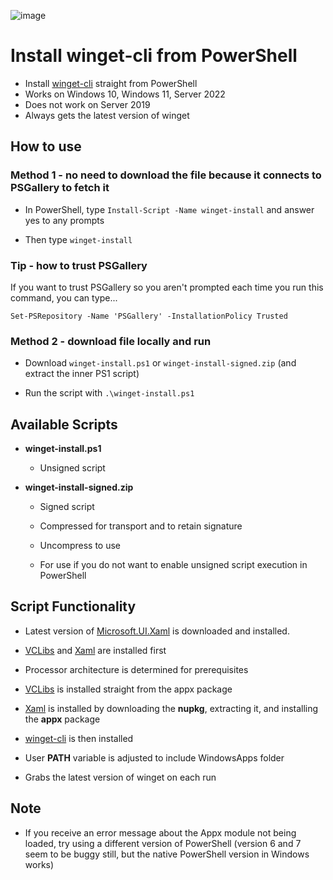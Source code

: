 ![image](https://user-images.githubusercontent.com/49938263/164990481-a82586ac-db45-42b1-b543-c3756eafe045.png)

# Install winget-cli from PowerShell

-   Install [winget-cli](https://github.com/microsoft/winget-cli) straight from PowerShell
-   Works on Windows 10, Windows 11, Server 2022
-   Does not work on Server 2019
-   Always gets the latest version of winget

## How to use

### Method 1 - no need to download the file because it connects to PSGallery to fetch it

-   In PowerShell, type `Install-Script -Name winget-install` and answer yes to any prompts

-   Then type `winget-install`

### Tip - how to trust PSGallery

If you want to trust PSGallery so you aren't prompted each time you run this command, you can type...

`Set-PSRepository -Name 'PSGallery' -InstallationPolicy Trusted`

### Method 2 - download file locally and run

-   Download `winget-install.ps1` or `winget-install-signed.zip` (and extract the inner PS1 script)

-   Run the script with `.\winget-install.ps1`

## Available Scripts

-   **winget-install.ps1**

    -   Unsigned script

-   **winget-install-signed.zip**

    -   Signed script

    -   Compressed for transport and to retain signature

    -   Uncompress to use

    -   For use if you do not want to enable unsigned script execution in PowerShell

## Script Functionality

-   Latest version of [Microsoft.UI.Xaml](https://www.nuget.org/packages/Microsoft.UI.Xaml/) is downloaded and installed.

-   [VCLibs](https://docs.microsoft.com/en-gb/troubleshoot/developer/visualstudio/cpp/libraries/c-runtime-packages-desktop-bridge#how-to-install-and-update-desktop-framework-packages) and [Xaml](https://www.nuget.org/packages/Microsoft.UI.Xaml/) are installed first

-   Processor architecture is determined for prerequisites

-   [VCLibs](https://docs.microsoft.com/en-gb/troubleshoot/developer/visualstudio/cpp/libraries/c-runtime-packages-desktop-bridge#how-to-install-and-update-desktop-framework-packages) is installed straight from the appx package

-   [Xaml](https://www.nuget.org/packages/Microsoft.UI.Xaml/) is installed by downloading the **nupkg**, extracting it, and installing the **appx** package

-   [winget-cli](https://github.com/microsoft/winget-cli) is then installed

-   User **PATH** variable is adjusted to include WindowsApps folder

-   Grabs the latest version of winget on each run

## Note

-   If you receive an error message about the Appx module not being loaded, try using a different version of PowerShell (version 6 and 7 seem to be buggy still, but the native PowerShell version in Windows works)